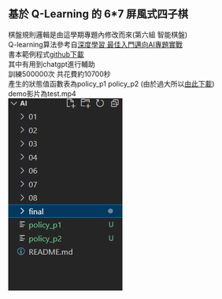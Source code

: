 ## 基於 Q-Learning 的 6*7 屏風式四子棋  
棋盤規則邏輯是由這學期專題內修改而來(第六組 智能棋盤)  
Q-learning算法參考自[深度學習 最佳入門邁向AI專題實戰](https://www.books.com.tw/products/0010898997)  
書本範例程式[github下載](https://github.com/mc6666/DL_Book?tab=readme-ov-file)  
其中有用到chatgpt進行輔助  
訓練500000次 共花費約10700秒  
產生的狀態值函數表為policy_p1 policy_p2 (由於過大所以[由此下載](https://drive.google.com/drive/folders/1hZzgxpEKEUIHg-_jR6meFYP0Fikf-J_-?usp=sharing))  
demo影片為test.mp4   
<img src="policy.png"/>
